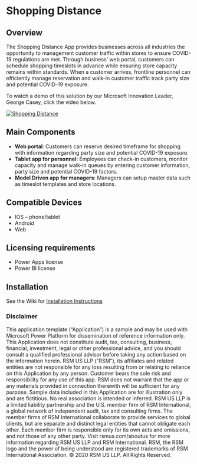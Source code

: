 # Shopping Distance
## Overview
The Shopping Distance App provides businesses across all industries the opportunity to management customer traffic within stores to ensure COVID-19 regulations are met. Through business’ web portal, customers can schedule shopping timeslots in advance while ensuring store capacity remains within standards. When a customer arrives, frontline personnel can efficiently manage reservation and walk-in customer traffic track party size and potential COVID-19 exposure. 

To watch a demo of this solution by our Microsoft Innovation Leader, George Casey, click the video below. 

[![Shopping Distance](http://img.youtube.com/vi/1_zhDnmNSsg/0.jpg)](http://www.youtube.com/watch?v=zOM4LdtZe7A "Shopping Distance")


## Main Components
- **Web portal**: Customers can reserve desired timeframe for shopping with information regarding party size and potential COVID-19 exposure.
- **Tablet app for personnel**: Employees can check-in customers, monitor capacity and manage walk-in queues by entering customer information, party size and potential COVID-19 factors.
- **Model Driven app for managers**: Managers can setup master data such as timeslot templates and store locations.

## Compatible Devices
- IOS – phone/tablet
- Android
- Web

## Licensing requirements
- Power Apps license
- Power BI license 

## Installation
See the Wiki for [Installation Instructions](https://github.com/RSMUSD365/PowerPlatform-ShoppingDistance/wiki/Installation-and-Configuration-Guide)

### Disclaimer
This application template (“Application”) is a sample and may be used with Microsoft Power Platform for dissemination of reference information only. This Application does not constitute audit, tax, consulting, business, financial, investment, legal or other professional advice, and you should consult a qualified professional advisor before taking any action based on the information herein. RSM US LLP (“RSM”), its affiliates and related entities are not responsible for any loss resulting from or relating to reliance on this Application by any person. Customer bears the sole risk and responsibility for any use of this app. RSM does not warrant that the app or any materials provided in connection therewith will be sufficient for any purpose. Sample data included in this Application are for illustration only and are fictitious. No real association is intended or inferred.
RSM US LLP is a limited liability partnership and the U.S. member firm of RSM International, a global network of independent audit, tax and consulting firms. The member firms of RSM International collaborate to provide services to global clients, but are separate and distinct legal entities that cannot obligate each other. Each member firm is responsible only for its own acts and omissions, and not those of any other party. Visit rsmus.com/aboutus for more information regarding RSM US LLP and RSM International. 
RSM, the RSM logo and the power of being understood are registered trademarks of RSM International Association. 
© 2020 RSM US LLP. All Rights Reserved.

